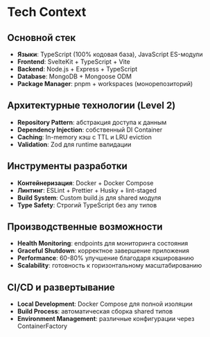 # Tech Context

## Основной стек
- **Языки**: TypeScript (100% кодовая база), JavaScript ES-модули
- **Frontend**: SvelteKit + TypeScript + Vite
- **Backend**: Node.js + Express + TypeScript
- **Database**: MongoDB + Mongoose ODM
- **Package Manager**: pnpm + workspaces (монорепозиторий)

## Архитектурные технологии (Level 2)
- **Repository Pattern**: абстракция доступа к данным  
- **Dependency Injection**: собственный DI Container
- **Caching**: In-memory кэш с TTL и LRU eviction
- **Validation**: Zod для runtime валидации

## Инструменты разработки
- **Контейнеризация**: Docker + Docker Compose
- **Линтинг**: ESLint + Prettier + Husky + lint-staged
- **Build System**: Custom build.js для shared модуля
- **Type Safety**: Строгий TypeScript без any типов

## Производственные возможности
- **Health Monitoring**: endpoints для мониторинга состояния
- **Graceful Shutdown**: корректное завершение приложения
- **Performance**: 60-80% улучшение благодаря кэшированию
- **Scalability**: готовность к горизонтальному масштабированию

## CI/CD и развертывание  
- **Local Development**: Docker Compose для полной изоляции
- **Build Process**: автоматическая сборка shared типов
- **Environment Management**: различные конфигурации через ContainerFactory 